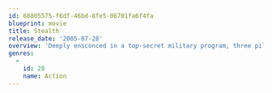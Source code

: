 ```yaml
---
id: 68805575-f6df-46bd-8fe5-06701fa6f4fa
blueprint: movie
title: Stealth
release_date: '2005-07-28'
overview: 'Deeply ensconced in a top-secret military program, three pilots struggle to bring an artificial intelligence program under control ... before it initiates the next world war.'
genres:
  -
    id: 28
    name: Action
---
```

